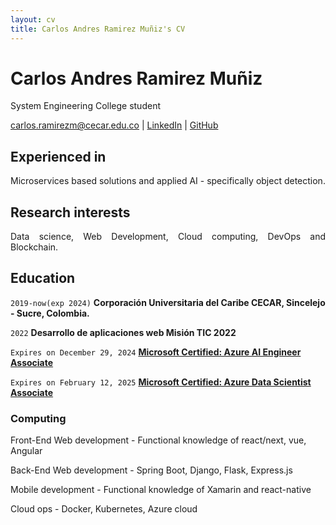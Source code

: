 ```yaml
---
layout: cv
title: Carlos Andres Ramirez Muñiz's CV
---
```

# Carlos Andres Ramirez Muñiz
 System Engineering College student

<div id="webaddress">
<a href="mailto:carlos.ramirezm@cecar.edu.co">carlos.ramirezm@cecar.edu.co</a>
| <a href="https://www.linkedin.com/in/carlos-andres-ramirez-mu%C3%B1iz-883668188/" target="_blank">LinkedIn</a>
| <a href="https://github.com/ReadingShades" target="_blank">GitHub</a>
</div>


## Experienced in

<p style="text-align: justify">Microservices based solutions and applied AI - specifically object detection.</p>

## Research interests

<p style="text-align: justify">Data science, Web Development, Cloud computing, DevOps and Blockchain. </p>


## Education
`2019-now(exp 2024)`
__Corporación Universitaria del Caribe CECAR, Sincelejo - Sucre, Colombia.__

`2022`
__Desarrollo de aplicaciones web Misión TIC 2022__

`Expires on December 29, 2024`
__<a href="https://learn.microsoft.com/api/credentials/share/en-us/CarlosRamirez-9149/2EA64E7BCA7F09C4?sharingId=E24E0CD780F8FD2E" target="_blank">Microsoft Certified: Azure AI Engineer Associate</a>__

`Expires on February 12, 2025`
__<a href="https://learn.microsoft.com/api/credentials/share/en-us/CarlosRamirez-9149/5F37313D6D85C95F?sharingId=E24E0CD780F8FD2E" target="_blank">Microsoft Certified: Azure Data Scientist Associate</a>__

### Computing
Front-End Web development  - Functional knowledge of react/next, vue, Angular

Back-End Web development - Spring Boot, Django, Flask, Express.js

Mobile development - Functional knowledge of Xamarin and react-native

Cloud ops - Docker, Kubernetes, Azure cloud

<!-- ### Footer Last updated: May 2024 -->
